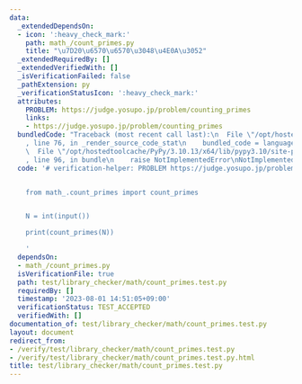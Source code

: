 ```yaml
---
data:
  _extendedDependsOn:
  - icon: ':heavy_check_mark:'
    path: math_/count_primes.py
    title: "\u7D20\u6570\u6570\u3048\u4E0A\u3052"
  _extendedRequiredBy: []
  _extendedVerifiedWith: []
  _isVerificationFailed: false
  _pathExtension: py
  _verificationStatusIcon: ':heavy_check_mark:'
  attributes:
    PROBLEM: https://judge.yosupo.jp/problem/counting_primes
    links:
    - https://judge.yosupo.jp/problem/counting_primes
  bundledCode: "Traceback (most recent call last):\n  File \"/opt/hostedtoolcache/PyPy/3.10.13/x64/lib/pypy3.10/site-packages/onlinejudge_verify/documentation/build.py\"\
    , line 76, in _render_source_code_stat\n    bundled_code = language.bundle(\n\
    \  File \"/opt/hostedtoolcache/PyPy/3.10.13/x64/lib/pypy3.10/site-packages/onlinejudge_verify/languages/python.py\"\
    , line 96, in bundle\n    raise NotImplementedError\nNotImplementedError\n"
  code: '# verification-helper: PROBLEM https://judge.yosupo.jp/problem/counting_primes


    from math_.count_primes import count_primes


    N = int(input())

    print(count_primes(N))

    '
  dependsOn:
  - math_/count_primes.py
  isVerificationFile: true
  path: test/library_checker/math/count_primes.test.py
  requiredBy: []
  timestamp: '2023-08-01 14:51:05+09:00'
  verificationStatus: TEST_ACCEPTED
  verifiedWith: []
documentation_of: test/library_checker/math/count_primes.test.py
layout: document
redirect_from:
- /verify/test/library_checker/math/count_primes.test.py
- /verify/test/library_checker/math/count_primes.test.py.html
title: test/library_checker/math/count_primes.test.py
---
```


